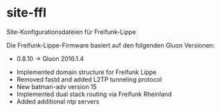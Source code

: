 # site-ffl
Site-Konfigurationsdateien für Freifunk-Lippe

Die Freifunk-Lippe-Firmware basiert auf den folgenden Gluon Versionen:

* 0.8.10 -> Gluon 2016.1.4

- Implemented domain structure for Freifunk Lippe
- Removed fastd and added L2TP tunneling protocol
- New batman-adv version 15
- Implemented dual stack routing via Freifunk Rheinland
- Added additional ntp servers
